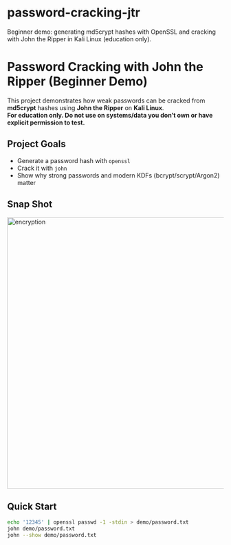 # password-cracking-jtr
Beginner demo: generating md5crypt hashes with OpenSSL and cracking with John the Ripper in Kali Linux (education only).

# Password Cracking with John the Ripper (Beginner Demo)

This project demonstrates how weak passwords can be cracked from **md5crypt** hashes using **John the Ripper** on **Kali Linux**.  
**For education only. Do not use on systems/data you don’t own or have explicit permission to test.**

## Project Goals
- Generate a password hash with `openssl`
- Crack it with `john`
- Show why strong passwords and modern KDFs (bcrypt/scrypt/Argon2) matter
  
## Snap Shot
<img width="1920" height="631" alt="encryption" src="https://github.com/user-attachments/assets/dbf09a97-b15c-48f1-8d2b-045e68b8b308" />


## Quick Start
```bash
echo '12345' | openssl passwd -1 -stdin > demo/password.txt
john demo/password.txt
john --show demo/password.txt

